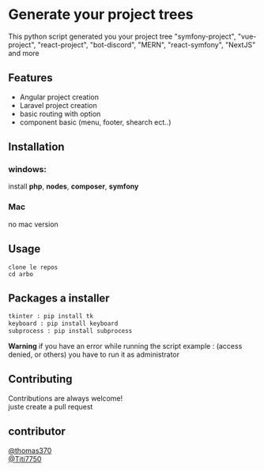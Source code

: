 # Generate your project trees

This python script generated you your project tree
"symfony-project", "vue-project", "react-project", "bot-discord", "MERN", "react-symfony", "NextJS" and more

## Features
- Angular project creation
- Laravel project creation
- basic routing with option
- component basic (menu, footer, shearch ect..)



## Installation

### windows:

install **php**, **nodes**, **composer**, **symfony**

### Mac
no mac version

## Usage

```
clone le repos
cd arbo
```
## Packages a installer 

```python
tkinter : pip install tk
keyboard : pip install keyboard
subprocess : pip install subprocess

```
**Warning**
if you have an error while running the script 
example : (access denied, or others) 
you have to run it as administrator

## Contributing

Contributions are always welcome!  
juste create a pull request 
  
## contributor
[@thomas370](https://github.com/thomas370)  
[@Titi7750](https://github.com/Titi7750)
